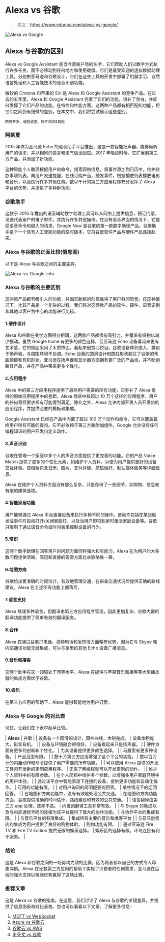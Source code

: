 # Alexa vs 谷歌

> 原文：<https://www.educba.com/alexa-vs-google/>

![Alexa vs Google](img/47aa687c246bd006a525cc59675b4193.png)



## Alexa 与谷歌的区别

Alexa vs Google Assistant 是当今家喻户晓的名字，它们帮助人们以数字方式执行许多任务，而不必移动到任何地方和使用键盘。它们是最受欢迎的虚拟数据助理工具，分别由亚马逊和谷歌设计，它们在这些工具的开发中部署了机器学习、自然语言处理和人工智能技术的语音识别功能。

微软的 Crotona 和苹果的 Siri 是 Alexa 和 Google Assistant 的竞争产品。在过去的五年里，Alexa 和 Google Assistant 完善了它们的功能，填补了空白，并即兴发挥了它们产品的功能。在特性和性能方面，这两种产品都有相匹配的功能，但它们之间仍有细微的差别，在本文中，我们将尝试展示这些差别。

<small>网页开发、编程语言、软件测试&其他</small>

### 阿莱夏

2015 年作为亚马逊 Echo 的语音助手平台推出，这是一款智能扬声器，能够倾听用户的请求，并以相同的语言和语气做出回应。2017 年晚些时候，它扩展到第三方产品，并添加了新功能。

这种智能个人助理根据用户的命令，搜索网络信息，将事件添加到日历中，维护待办事项列表，向用户发送提醒，在线订购产品，触发事件，根据播放列表播放电影和音乐，以及执行许多其他任务。数以千计的第三方应用程序充分发挥了 Alexa 平台的优势，并提供了多种新功能。

### 谷歌助手

这款于 2016 年推出的语音辅助数字助理工具可以从网络上提供信息，预订门票，发送代表用户的电子邮件，并执行许多其他操作。在没有语音界面的情况下，它接受语音命令和键入的请求。Google Now 是谷歌的第一款数字助理产品。谷歌助手是下一个具有人工智能功能的临时版本，它将谷歌软件产品与硬件产品连接起来。

### Alexa 与谷歌的正面比较(信息图)

以下是 Alexa 与谷歌之间的主要差异。

![Alexa-vs-Google-info](img/68f3e9a1b694bae0a04bf486acf39384.png)



### Alexa 与谷歌的主要区别

这两款产品都有吸引人的功能，并因其新颖的创意赢得了用户群的赞誉。在这种情况下，比较产品是一个复杂的过程。我们将对这两款产品的软件、硬件、语音识别和其他以客户为中心的功能进行比较。

#### 1.硬件设计

Alexa 和谷歌在美学方面得分相同，这两款产品都很有吸引力，并覆盖有织物以减少振动。虽然 Google home 有更多的颜色选择，但亚马逊 Echo 设备看起来更有艺术感，它的侧面采用了木质饰面，看起来很赏心悦目。谷歌设备体积庞大，类似于扬声器，与周围环境不协调。Echo 设备的圆滑设计和圆柱形状超过了谷歌的弯曲顶部和有机形状。亚马逊在扬声器和显示器方面拥有更广泛的产品线，并不断创新其产品，并在产品中带来更多个性化。

#### 2.应用程序

Alexa 中的第三方应用程序提供了最终用户需要的所有功能，它弥补了 Alexa 提供的原始应用程序中的差距。Alexa 商店中有超过 10 万个这样的应用程序，用户的任何奇怪要求都有可能得到满足。除此之外，Alexa 允许内部开发人员开发新的应用程序，并提供必要的模板和集成。

Google Assistant 已经在产品中内置了超过 100 万个动作和命令，它可以覆盖最终用户所有可能的查询。它不必依赖于第三方新附加组件。Google 允许没有任何编程知识的用户开发自定义动作。

#### 3.声音识别

谷歌在管理一个家庭中多个人的声音方面提供了更完善的功能。它的产品 Voice Match 提供了更多的个性化元素，如维护个人资料，以便为用户提供更好的设备交互体验。该档案包含日历、照片、支付详情、航班偏好、默认媒体服务等详细信息。

Alexa 在维护个人资料方面没有那么复杂，只是存储了一些细节，如购物、信息和有限的媒体选项。

#### 4.智能家居功能

用户能够通过 Alexa 平台连接设备来执行多种不同的操作。该动作包括在某些触发或事件时自动打开/关闭智能灯，以及当用户即将到家时激活家庭设备等。谷歌只限制了通过语音命令或时间表来控制设备的行为。

#### 5.常识

这两个数字助理在回答用户的问题方面同样强大和有能力，Alexa 在为用户的大多数问题提供清晰、简短和直接的答案方面比谷歌略胜一筹。

#### 6.地图方向

谷歌给出更准确的时间估计，有效地管理交通，在审查交通状况后提供正确的路线建议。Alexa 在上述所有功能上都落后。

#### 7.语言支持

Alexa 处理多种语言，但翻译由第三方应用程序管理，因此更加复杂。谷歌内置的翻译功能提供了简单有效的翻译服务。

#### 8.合作

Alexa 在通过谷歌打电话、视频电话和发短信方面略有优势，因为它与 Skype 和内部通话功能无缝集成，可以与家里的其他 Echo 设备广播消息。

#### 9.音乐和播客

这两个助手在这一领域处于同等水平，Alexa 在提供与苹果音乐和播客等大型播放器的集成方面优于谷歌。

#### 10.娱乐

在第三方应用的帮助下，Alexa 能够智能地为用户订票。

### Alexa 与 Google 的对比表

现在，让我们在下表中起草比较。

| **Alexa** | 谷歌 |
| 设备有一个圆滑的设计，圆柱曲线，木制完成。 | 设备体积庞大，形状有机。 |
| 设备与环境融合得很好。 | 设备看起来只是扬声器。 |
| 硬件方面有更多的创新和个性化。 | 为其设备提供更多颜色选择。 |
| 马厩里有更多种设备。 | 产品范围有限。 |
| 数十万第三方应用增强了这个平台的功能。 | 数以百万计的内置动作和命令提供了用户需要的所有功能。 |
| 可以使用 Alexa 提供的开发工具包开发新的定制应用程序。 | 无需了解编程就可以开发定制的动作。 |
| 维护个人资料中的有限参数。 | 在个人简档中维护多个参数，以增强多用户家庭环境中的用户体验。 |
| 通过该平台中智能家居下连接的设备，提供更多功能和自动化操作。 | 可用的功能有限。 |
| 对用户询问的简明扼要的回答。 | 某些情况下的迂回回答。 |
| 在地图和方向功能中，没有有效地处理公共交通。 | 在地图和方向功能方面，谷歌提供准确的时间估计、路线建议和有效的公共交通。 |
| 语言翻译由第三方 app 处理，效率不高。 | 内置的翻译工具非常有效。 |
| 与 Skype 的集成以及与内部通信号码的连接为该平台提供了强大的协作功能。 | 与协作平台的集成有限。 |
| 与音乐平台的有限集成。 | 集成所有主要的音乐和播客平台 |
| 与亚马逊商店的集成为用户提供了良好的购物体验。 | 购物功能有限。 |
| 通过亚马逊 Fire TV 和 Fire TV Edition 提供无限的娱乐选择。 | 娱乐区的选择有限，环岛连接有利于服务。 |

### 结论

这是 Alexa 和谷歌之间的一场势均力敌的比赛，因为两者都以自己的方式令人印象深刻。Alexa 在无数第三方应用的帮助下实现了消费者的任何需求，亚马逊在后端的强大支持以微弱优势赢得了这场比赛。

### 推荐文章

这是 Alexa vs 谷歌的指南。在这里，我们讨论了 Alexa 与谷歌的关键差异，并提供了信息图表和对比表格。您也可以看看以下文章，了解更多信息–

1.  [MQTT vs WebSocket](https://www.educba.com/mqtt-vs-websocket/)
2.  [Azure vs 谷歌云](https://www.educba.com/azure-vs-google-cloud/)
3.  [谷歌云 vs AWS](https://www.educba.com/google-cloud-vs-aws/)
4.  [甲骨文 vs 谷歌](https://www.educba.com/oracle-vs-google/)





